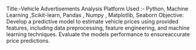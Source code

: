 Title:-Vehicle Advertisements Analysis
Platform Used :- Python, Machine Learning ,Scikit-learn, Pandas , Numpy , Matplotlib, Seaborn
Objective: Develop a predictive model to estimate vehicle prices using provided features, including data preprocessing, feature engineering, and machine learning techniques. Evaluate the models performance to ensureaccurate price predictions.
